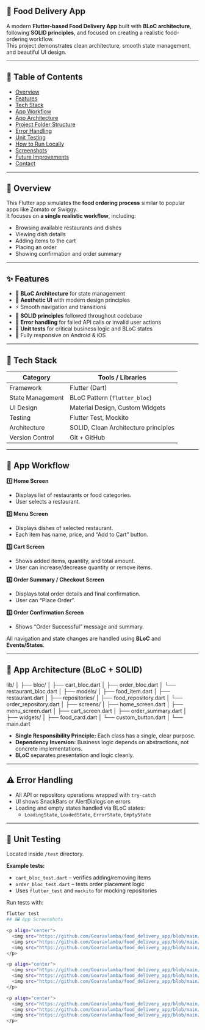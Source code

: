 ## 🍔 Food Delivery App

A modern **Flutter-based Food Delivery App** built with **BLoC architecture**, following **SOLID principles**, and focused on creating a realistic food-ordering workflow.  
This project demonstrates clean architecture, smooth state management, and beautiful UI design.

---

## 📑 Table of Contents
- [Overview](#overview)
- [Features](#features)
- [Tech Stack](#tech-stack)
- [App Workflow](#app-workflow)
- [App Architecture](#app-architecture)
- [Project Folder Structure](#project-folder-structure)
- [Error Handling](#error-handling)
- [Unit Testing](#unit-testing)
- [How to Run Locally](#how-to-run-locally)
- [Screenshots](#screenshots)
- [Future Improvements](#future-improvements)
- [Contact](#contact)

---

## 🧭 Overview
This Flutter app simulates the **food ordering process** similar to popular apps like Zomato or Swiggy.  
It focuses on **a single realistic workflow**, including:
- Browsing available restaurants and dishes
- Viewing dish details
- Adding items to the cart
- Placing an order
- Showing confirmation and order summary

---

## ✨ Features
- 🧱 **BLoC Architecture** for state management  
- 🎨 **Aesthetic UI** with modern design principles  
- ⚡ Smooth navigation and transitions  
- 🧩 **SOLID principles** followed throughout codebase  
- 🧠 **Error handling** for failed API calls or invalid user actions  
- 🧪 **Unit tests** for critical business logic and BLoC states  
- 📱 Fully responsive on Android & iOS  

---

## 🧰 Tech Stack
| Category | Tools / Libraries |
|-----------|-------------------|
| Framework | Flutter (Dart) |
| State Management | BLoC Pattern (`flutter_bloc`) |
| UI Design | Material Design, Custom Widgets |
| Testing | Flutter Test, Mockito |
| Architecture | SOLID, Clean Architecture principles |
| Version Control | Git + GitHub |

---

## 🔄 App Workflow

**1️⃣ Home Screen**  
- Displays list of restaurants or food categories.  
- User selects a restaurant.

**2️⃣ Menu Screen**  
- Displays dishes of selected restaurant.  
- Each item has name, price, and “Add to Cart” button.

**3️⃣ Cart Screen**  
- Shows added items, quantity, and total amount.  
- User can increase/decrease quantity or remove items.

**4️⃣ Order Summary / Checkout Screen**  
- Displays total order details and final confirmation.  
- User can “Place Order”.

**5️⃣ Order Confirmation Screen**  
- Shows “Order Successful” message and summary.  

All navigation and state changes are handled using **BLoC** and **Events/States**.

---

## 🧱 App Architecture (BLoC + SOLID)


lib/
│
├── bloc/
│ ├── cart_bloc.dart
│ ├── order_bloc.dart
│ └── restaurant_bloc.dart
│
├── models/
│ ├── food_item.dart
│ ├── restaurant.dart
│
├── repositories/
│ ├── food_repository.dart
│ └── order_repository.dart
│
├── screens/
│ ├── home_screen.dart
│ ├── menu_screen.dart
│ ├── cart_screen.dart
│ ├── order_summary.dart
│
├── widgets/
│ ├── food_card.dart
│ └── custom_button.dart
│
└── main.dart

- **Single Responsibility Principle:** Each class has a single, clear purpose.  
- **Dependency Inversion:** Business logic depends on abstractions, not concrete implementations.  
- **BLoC** separates presentation and logic cleanly.

---

## ⚠️ Error Handling
- All API or repository operations wrapped with `try-catch`
- UI shows SnackBars or AlertDialogs on errors
- Loading and empty states handled via BLoC states:
  - `LoadingState`, `LoadedState`, `ErrorState`, `EmptyState`

---

## 🧪 Unit Testing
Located inside `/test` directory.

**Example tests:**
- `cart_bloc_test.dart` – verifies adding/removing items
- `order_bloc_test.dart` – tests order placement logic
- Uses `flutter_test` and `mockito` for mocking repositories

Run tests with:
```bash
flutter test
## 🖼️ App Screenshots

<p align="center">
  <img src="https://github.com/Gouravlamba/food_delivery_app/blob/main/1.png" width="250" alt="Screen 1"/>
  <img src="https://github.com/Gouravlamba/food_delivery_app/blob/main/2.png" width="250" alt="Screen 2"/>
  <img src="https://github.com/Gouravlamba/food_delivery_app/blob/main/3.png" width="250" alt="Screen 3"/>
</p>

<p align="center">
  <img src="https://github.com/Gouravlamba/food_delivery_app/blob/main/4.png" width="250" alt="Screen 4"/>
  <img src="https://github.com/Gouravlamba/food_delivery_app/blob/main/5.png" width="250" alt="Screen 5"/>
  <img src="https://github.com/Gouravlamba/food_delivery_app/blob/main/6.png" width="250" alt="Screen 6"/>
</p>

<p align="center">
  <img src="https://github.com/Gouravlamba/food_delivery_app/blob/main/7.png" width="250" alt="Screen 7"/>
  <img src="https://github.com/Gouravlamba/food_delivery_app/blob/main/8.png" width="250" alt="Screen 8"/>
  <img src="https://github.com/Gouravlamba/food_delivery_app/blob/main/9.png" width="250" alt="Screen 9"/>
</p>



